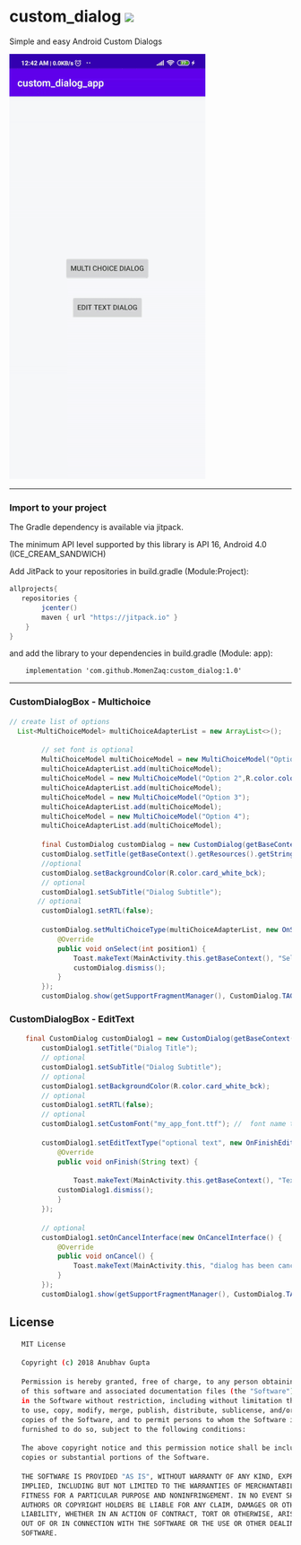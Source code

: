 # custom_dialog [![](https://jitpack.io/v/gupta1anubhav/Custom-Dialog-Box.svg)](https://jitpack.io/#MomenZaq/custom_dialog/)

Simple and easy Android Custom Dialogs 

![Sample Video](https://github.com/MomenZaq/custom_dialog/blob/master/screenshot/example2.gif)

---
### Import to your project

The Gradle dependency is available via jitpack.

The minimum API level supported by this library is API 16, Android 4.0 (ICE_CREAM_SANDWICH)

Add JitPack to your repositories in build.gradle (Module:Project):
```gradle
allprojects{
   repositories {
        jcenter()
        maven { url "https://jitpack.io" }
    }
} 
```   
    
and add the library to your dependencies in build.gradle (Module: app):

```
    implementation 'com.github.MomenZaq:custom_dialog:1.0'
```
---

### CustomDialogBox - Multichoice 

```java
// create list of options
  List<MultiChoiceModel> multiChoiceAdapterList = new ArrayList<>();

        // set font is optional
        MultiChoiceModel multiChoiceModel = new MultiChoiceModel("Option 1", R.color.font);
        multiChoiceAdapterList.add(multiChoiceModel);
        multiChoiceModel = new MultiChoiceModel("Option 2",R.color.colorPrimaryDark);
        multiChoiceAdapterList.add(multiChoiceModel);
        multiChoiceModel = new MultiChoiceModel("Option 3");
        multiChoiceAdapterList.add(multiChoiceModel);
        multiChoiceModel = new MultiChoiceModel("Option 4");
        multiChoiceAdapterList.add(multiChoiceModel);

        final CustomDialog customDialog = new CustomDialog(getBaseContext());
        customDialog.setTitle(getBaseContext().getResources().getString(R.string.options), R.color.font_black);
        //optional
        customDialog.setBackgroundColor(R.color.card_white_bck);
        // optional
        customDialog1.setSubTitle("Dialog Subtitle");
       // optional
        customDialog1.setRTL(false);
        
        customDialog.setMultiChoiceType(multiChoiceAdapterList, new OnSelectItemInterface() {
            @Override
            public void onSelect(int position1) {
                Toast.makeText(MainActivity.this.getBaseContext(), "Selected: " + position1, Toast.LENGTH_SHORT).show();
                customDialog.dismiss();
            }
        });
        customDialog.show(getSupportFragmentManager(), CustomDialog.TAG);
```


### CustomDialogBox - EditText 

```java
    final CustomDialog customDialog1 = new CustomDialog(getBaseContext());
        customDialog1.setTitle("Dialog Title");
        // optional
        customDialog1.setSubTitle("Dialog Subtitle");
        // optional
        customDialog1.setBackgroundColor(R.color.card_white_bck);
        // optional
        customDialog1.setRTL(false);
        // optional
        customDialog1.setCustomFont("my_app_font.ttf"); //  font name that inside assets

        customDialog1.setEditTextType("optional text", new OnFinishEditInterface() {
            @Override
            public void onFinish(String text) {

                Toast.makeText(MainActivity.this.getBaseContext(), "Text: " + text, Toast.LENGTH_SHORT).show();
            customDialog1.dismiss();
            }
        });

        // optional
        customDialog1.setOnCancelInterface(new OnCancelInterface() {
            @Override
            public void onCancel() {
                Toast.makeText(MainActivity.this, "dialog has been canceled", Toast.LENGTH_SHORT).show();
            }
        });
        customDialog1.show(getSupportFragmentManager(), CustomDialog.TAG);
```


License
-------
```sh
   MIT License

   Copyright (c) 2018 Anubhav Gupta

   Permission is hereby granted, free of charge, to any person obtaining a copy
   of this software and associated documentation files (the "Software"), to deal
   in the Software without restriction, including without limitation the rights
   to use, copy, modify, merge, publish, distribute, sublicense, and/or sell
   copies of the Software, and to permit persons to whom the Software is
   furnished to do so, subject to the following conditions:

   The above copyright notice and this permission notice shall be included in all
   copies or substantial portions of the Software.

   THE SOFTWARE IS PROVIDED "AS IS", WITHOUT WARRANTY OF ANY KIND, EXPRESS OR
   IMPLIED, INCLUDING BUT NOT LIMITED TO THE WARRANTIES OF MERCHANTABILITY,
   FITNESS FOR A PARTICULAR PURPOSE AND NONINFRINGEMENT. IN NO EVENT SHALL THE
   AUTHORS OR COPYRIGHT HOLDERS BE LIABLE FOR ANY CLAIM, DAMAGES OR OTHER
   LIABILITY, WHETHER IN AN ACTION OF CONTRACT, TORT OR OTHERWISE, ARISING FROM,
   OUT OF OR IN CONNECTION WITH THE SOFTWARE OR THE USE OR OTHER DEALINGS IN THE
   SOFTWARE.
```

